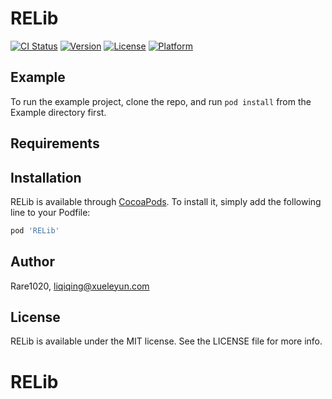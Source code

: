 
# RELib

[![CI Status](https://img.shields.io/travis/Rare1020/RELib.svg?style=flat)](https://travis-ci.org/Rare1020/RELib)
[![Version](https://img.shields.io/cocoapods/v/RELib.svg?style=flat)](https://cocoapods.org/pods/RELib)
[![License](https://img.shields.io/cocoapods/l/RELib.svg?style=flat)](https://cocoapods.org/pods/RELib)
[![Platform](https://img.shields.io/cocoapods/p/RELib.svg?style=flat)](https://cocoapods.org/pods/RELib)

## Example

To run the example project, clone the repo, and run `pod install` from the Example directory first.

## Requirements

## Installation

RELib is available through [CocoaPods](https://cocoapods.org). To install
it, simply add the following line to your Podfile:

```ruby
pod 'RELib'
```

## Author

Rare1020, liqiqing@xueleyun.com

## License

RELib is available under the MIT license. See the LICENSE file for more info.

# RELib
